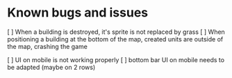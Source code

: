 # Known bugs and issues

[ ] When a building is destroyed, it's sprite is not replaced by grass
[ ] When positioning a building at the bottom of the map, created units are outside of the map, crashing the game

[ ] UI on mobile is not working properly
[ ] bottom bar UI on mobile needs to be adapted (maybe on 2 rows)
